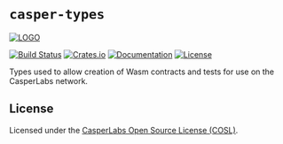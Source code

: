 # `casper-types`

[![LOGO](https://raw.githubusercontent.com/CasperLabs/casper-node/master/images/CasperLabs_Logo_Horizontal_RGB.png)](https://casperlabs.io/)

[![Build Status](https://drone-auto.casperlabs.io/api/badges/CasperLabs/casper-node/status.svg?branch=master)](http://drone-auto.casperlabs.io/CasperLabs/casper-node)
[![Crates.io](https://img.shields.io/crates/v/casper-types)](https://crates.io/crates/casper-types)
[![Documentation](https://docs.rs/casper-types/badge.svg)](https://docs.rs/casper-types)
[![License](https://img.shields.io/badge/license-COSL-blue.svg)](https://github.com/CasperLabs/casper-node/blob/master/LICENSE)

Types used to allow creation of Wasm contracts and tests for use on the CasperLabs network.

## License

Licensed under the [CasperLabs Open Source License (COSL)](https://github.com/CasperLabs/casper-node/blob/master/LICENSE).
